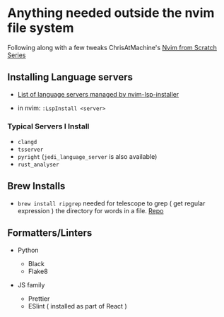 # Anything needed outside the nvim file system

Following along with a few tweaks ChrisAtMachine's [Nvim from Scratch Series](https://www.youtube.com/playlist?list=PLhoH5vyxr6Qq41NFL4GvhFp-WLd5xzIzZ)

## Installing Language servers

- [List of language servers managed by nvim-lsp-installer](https://github.com/williamboman/nvim-lsp-installer/#available-lsps)

- in nvim: `:LspInstall <server>`

### Typical Servers I Install

- `clangd`
- `tsserver`
- `pyright` (`jedi_language_server` is also available)
- `rust_analyser`

## Brew Installs

- `brew install ripgrep` needed for telescope to grep ( get regular expression ) the directory for words in a file. [Repo](https://github.com/BurntSushi/ripgrep#installation)

## Formatters/Linters

- Python

  - Black
  - Flake8

- JS family
  - Prettier
  - ESlint ( installed as part of React )
